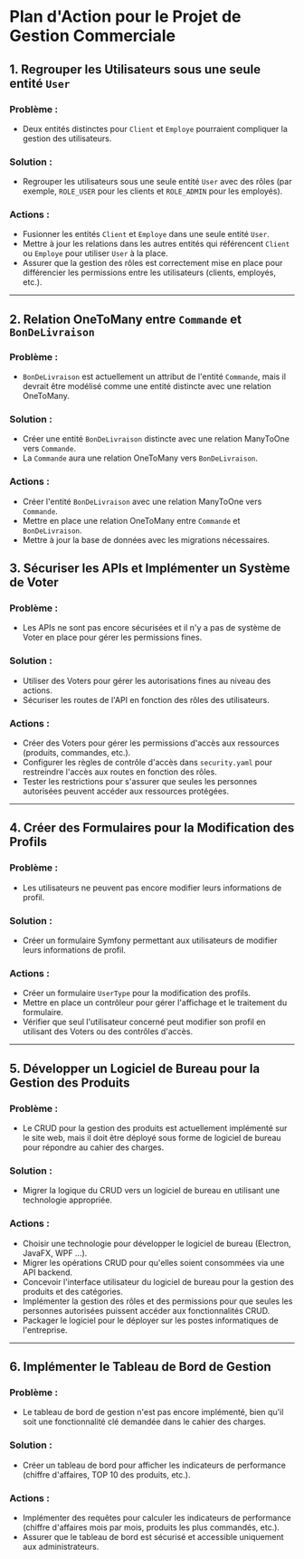 # Plan d'Action pour le Projet de Gestion Commerciale

## 1. Regrouper les Utilisateurs sous une seule entité `User`

### Problème :
- Deux entités distinctes pour `Client` et `Employe` pourraient compliquer la gestion des utilisateurs.

### Solution :
- Regrouper les utilisateurs sous une seule entité `User` avec des rôles (par exemple, `ROLE_USER` pour les clients et `ROLE_ADMIN` pour les employés). 

### Actions :
- Fusionner les entités `Client` et `Employe` dans une seule entité `User`.
- Mettre à jour les relations dans les autres entités qui référencent `Client` ou `Employe` pour utiliser `User` à la place.
- Assurer que la gestion des rôles est correctement mise en place pour différencier les permissions entre les utilisateurs (clients, employés, etc.).

---

## 2. Relation OneToMany entre `Commande` et `BonDeLivraison`

### Problème :
- `BonDeLivraison` est actuellement un attribut de l'entité `Commande`, mais il devrait être modélisé comme une entité distincte avec une relation OneToMany.

### Solution :
- Créer une entité `BonDeLivraison` distincte avec une relation ManyToOne vers `Commande`.
- La `Commande` aura une relation OneToMany vers `BonDeLivraison`.

### Actions :
- Créer l'entité `BonDeLivraison` avec une relation ManyToOne vers `Commande`.
- Mettre en place une relation OneToMany entre `Commande` et `BonDeLivraison`.
- Mettre à jour la base de données avec les migrations nécessaires.


## 3. Sécuriser les APIs et Implémenter un Système de Voter

### Problème :
- Les APIs ne sont pas encore sécurisées et il n'y a pas de système de Voter en place pour gérer les permissions fines.

### Solution :
- Utiliser des Voters pour gérer les autorisations fines au niveau des actions.
- Sécuriser les routes de l'API en fonction des rôles des utilisateurs.

### Actions :
- Créer des Voters pour gérer les permissions d'accès aux ressources (produits, commandes, etc.).
- Configurer les règles de contrôle d'accès dans `security.yaml` pour restreindre l'accès aux routes en fonction des rôles.
- Tester les restrictions pour s'assurer que seules les personnes autorisées peuvent accéder aux ressources protégées.

---

## 4. Créer des Formulaires pour la Modification des Profils

### Problème :
- Les utilisateurs ne peuvent pas encore modifier leurs informations de profil.

### Solution :
- Créer un formulaire Symfony permettant aux utilisateurs de modifier leurs informations de profil.

### Actions :
- Créer un formulaire `UserType` pour la modification des profils.
- Mettre en place un contrôleur pour gérer l'affichage et le traitement du formulaire.
- Vérifier que seul l'utilisateur concerné peut modifier son profil en utilisant des Voters ou des contrôles d'accès.

---

## 5. Développer un Logiciel de Bureau pour la Gestion des Produits

### Problème :
- Le CRUD pour la gestion des produits est actuellement implémenté sur le site web, mais il doit être déployé sous forme de logiciel de bureau pour répondre au cahier des charges.

### Solution :
- Migrer la logique du CRUD vers un logiciel de bureau en utilisant une technologie appropriée.

### Actions :
- Choisir une technologie pour développer le logiciel de bureau (Electron, JavaFX, WPF ...).
- Migrer les opérations CRUD pour qu'elles soient consommées via une API backend.
- Concevoir l'interface utilisateur du logiciel de bureau pour la gestion des produits et des catégories.
- Implémenter la gestion des rôles et des permissions pour que seules les personnes autorisées puissent accéder aux fonctionnalités CRUD.
- Packager le logiciel pour le déployer sur les postes informatiques de l'entreprise.

---

## 6. Implémenter le Tableau de Bord de Gestion

### Problème :
- Le tableau de bord de gestion n'est pas encore implémenté, bien qu'il soit une fonctionnalité clé demandée dans le cahier des charges.

### Solution :
- Créer un tableau de bord pour afficher les indicateurs de performance (chiffre d'affaires, TOP 10 des produits, etc.).

### Actions :
- Implémenter des requêtes pour calculer les indicateurs de performance (chiffre d'affaires mois par mois, produits les plus commandés, etc.).
- Assurer que le tableau de bord est sécurisé et accessible uniquement aux administrateurs.

